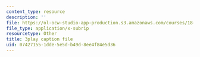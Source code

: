```yaml
---
content_type: resource
description: ''
file: https://ol-ocw-studio-app-production.s3.amazonaws.com/courses/18-03-differential-equations-spring-2010/074271551dde5e5db49d8ee4f84e5d36_sZ2qulI6GEk.vtt
file_type: application/x-subrip
resourcetype: Other
title: 3play caption file
uid: 07427155-1dde-5e5d-b49d-8ee4f84e5d36
---
```

